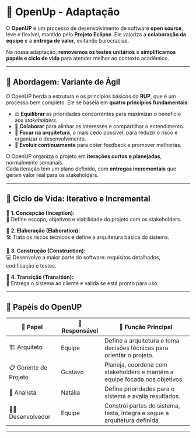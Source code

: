 # 🚀 OpenUp - Adaptação

O **OpenUP** é um processo de desenvolvimento de software **open source**, leve e flexível, mantido pelo **Projeto Eclipse**. Ele valoriza a **colaboração da equipe** e a **entrega de valor**, evitando burocracias.

Na nossa adaptação, **removemos os testes unitários** e **simplificamos papéis e ciclo de vida** para atender melhor ao contexto acadêmico.

---

## 🧭 Abordagem: Variante de Ágil

O OpenUP herda a estrutura e os princípios básicos do **RUP**, que é um processo bem completo. Ele se baseia em **quatro princípios fundamentais**:

- ⚖️ **Equilibrar** as prioridades concorrentes para maximizar o benefício aos *stakeholders*.
- 🤝 **Colaborar** para alinhar os interesses e compartilhar o entendimento.
- 🧱 **Focar na arquitetura**, o mais cedo possível, para reduzir o risco e organizar o desenvolvimento.
- 🔁 **Evoluir continuamente** para obter feedback e promover melhorias.

O OpenUP organiza o projeto em **iterações curtas e planejadas**, normalmente semanais.  
Cada iteração tem um plano definido, com **entregas incrementais** que geram valor real para os stakeholders.

---

## 🔄 Ciclo de Vida: Iterativo e Incremental

🔹 **1. Concepção (Inception):**  
📌 Define escopo, objetivos e viabilidade do projeto com os stakeholders.

🔹 **2. Elaboração (Elaboration):**  
🛠️ Trata os riscos técnicos e define a arquitetura básica do sistema.

🔹 **3. Construção (Construction):**  
💻 Desenvolve a maior parte do software: requisitos detalhados, codificação e testes.

🔹 **4. Transição (Transition):**  
🚚 Entrega o sistema ao cliente e valida se está pronto para uso.

---

## 👥 Papéis do OpenUP

| 🧩 Papel              | 👤 Responsável        | 🎯 Função Principal                                                                 |
|-----------------------|-----------------------|-------------------------------------------------------------------------------------|
| 🏗️ Arquiteto          | Equipe                | Define a arquitetura e toma decisões técnicas para orientar o projeto.             |
| 📋 Gerente de Projeto | Gustavo         | Planeja, coordena com stakeholders e mantém a equipe focada nos objetivos.         |
| 🧐 Analista           | Natália               | Define prioridades para o sistema e avalia resultados.             |
| 👨‍💻 Desenvolvedor      | Equipe                | Constrói partes do sistema, testa, integra e segue a arquitetura definida.         |

---
